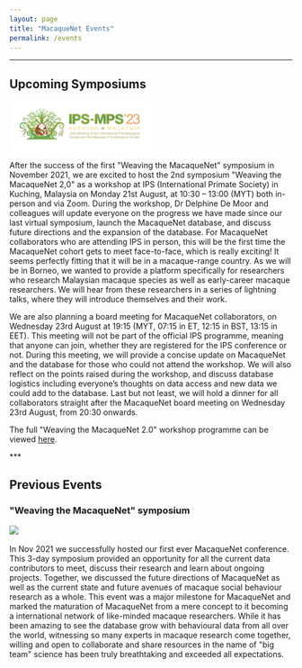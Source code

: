 ```yaml
---
layout: page
title: "MacaqueNet Events"
permalink: /events
---
```

***

## Upcoming Symposiums

<div class="team">
	<span class="image left"><img src="/assets/images/IPS_logo.png" width="50%"/></span>
	<p>After the success of the first "Weaving the MacaqueNet" symposium in November 2021, we are excited to host the 2nd symposium "Weaving the MacaqueNet 2,0" as a workshop at IPS (International Primate Society) in Kuching, Malaysia on Monday 21st August, at 10:30 – 13:00 (MYT) both in-person and via Zoom. During the workshop, Dr Delphine De Moor and colleagues will update everyone on the progress we have made since our last virtual symposium, launch the MacaqueNet database, and discuss future directions and the expansion of the database. For MacaqueNet collaborators who are attending IPS in person, this will be the first time the MacaqueNet cohort gets to meet face-to-face, which is really exciting! It seems perfectly fitting that it will be in a macaque-range country. As we will be in Borneo, we wanted to provide a platform specifically for researchers who research Malaysian macaque species as well as early-career macaque researchers. We will hear from these researchers in a series of lightning talks, where they will introduce themselves and their work.

We are also planning a board meeting for MacaqueNet collaborators, on Wednesday 23rd August at 19:15 (MYT, 07:15 in ET, 12:15 in BST, 13:15 in EET). This meeting will not be part of the official IPS programme, meaning that anyone can join, whether they are registered for the IPS conference or not. During this meeting, we will provide a concise update on MacaqueNet and the database for those who could not attend the workshop. We will also reflect on the points raised during the workshop, and discuss database logistics including everyone’s thoughts on data access and new data we could add to the database. Last but not least, we will hold a dinner for all collaborators straight after the MacaqueNet board meeting on Wednesday 23rd August, from 20:30 onwards.

The full "Weaving the MacaqueNet 2.0" workshop programme can be viewed <a href="https://docs.google.com/spreadsheets/d/1TexRtSnC2s7QvW3ohaOhKKG8hFOsaKiX_VMAo967e2k/edit#gid=0">here</a>.
</p>
</div>
***

## Previous Events

### "Weaving the MacaqueNet" symposium

<div class="team">
	<span class="image left"><img src="/assets/images/symposium.png" width="300"/></span>
	<p>In Nov 2021 we successfully hosted our first ever MacaqueNet conference. This 3-day symposium provided an opportunity for all the current data contributors to meet, discuss their research and learn about ongoing projects. Together, we discussed the future directions of MacaqueNet as well as the current state and future avenues of macaque social behaviour research as a whole. This event was a major milestone for MacaqueNet and marked the maturation of MacaqueNet from a mere concept to it becoming a international network of like-minded macaque researchers. While it has been amazing to see the database grow with behavioural data from all over the world, witnessing so many experts in macaque research come together, willing and open to collaborate and share resources in the name of "big team" science has been truly breathtaking and exceeded all expectations. </p>
</div>



